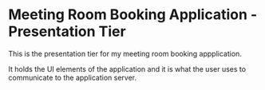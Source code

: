 # Meeting Room Booking Application - Presentation Tier

This is the presentation tier for my meeting room booking appplication.

It holds the UI elements of the application and it is what the user uses to communicate to the application server.
